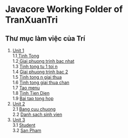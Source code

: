 # Javacore Working Folder of TranXuanTri
## Thư mục làm việc của Trí
 
1. <a href="https://github.com/FASTTRACKSE/FTJD1801_JavaCore/tree/master/TranXuanTri/Unit1/src"> Unit 1 </a> <br>
  1.1<a href="https://github.com/FASTTRACKSE/FTJD1801_JavaCore/blob/master/TranXuanTri/Unit1/src/bai1/TinhTong.java"> Tinh Tong </a> <br>
  1.2<a href="https://github.com/FASTTRACKSE/FTJD1801_JavaCore/blob/master/TranXuanTri/Unit1/src/bai2/GiaiPhuongTrinhBacNhat.java"> Giai phuong trinh bac nhat </a> <br>
  1.3 <a href="https://github.com/FASTTRACKSE/FTJD1801_JavaCore/blob/master/TranXuanTri/Unit1/src/bai3/TinhTongTu1Toin.java"> Tinh tong tu 1 toi n </a> <br>
  1.4 <a href="https://github.com/FASTTRACKSE/FTJD1801_JavaCore/blob/master/TranXuanTri/Unit1/src/bai4/GiaiPhuongTrinhBac2.java"> Giai phuong trinh bac 2 </a> <br>
  1.5 <a href="https://github.com/FASTTRACKSE/FTJD1801_JavaCore/blob/master/TranXuanTri/Unit1/src/bai5/TinhNGiaiThua.java"> Tinh tong n giai thua </a> <br>
  1.6 <a href="https://github.com/FASTTRACKSE/FTJD1801_JavaCore/blob/master/TranXuanTri/Unit1/src/bai6/TinhTongGiaiThuaChan.java"> Tinh tong giai thua chan </a> <br>
  1.7 <a href="https://github.com/FASTTRACKSE/FTJD1801_JavaCore/blob/master/TranXuanTri/Unit1/src/bai7/TaoMenu.java"> Tao menu </a> <br>
  1.8 <a href="https://github.com/FASTTRACKSE/FTJD1801_JavaCore/blob/master/TranXuanTri/Unit1/src/bai8/TinhTienDien.java"> Tinh Tien Dien </a> <br>
  1.9 <a href="https://github.com/FASTTRACKSE/FTJD1801_JavaCore/blob/master/TranXuanTri/Unit1/src/tonghop/BaiTongHop.java"> Bai tap tong hop </a>
2. <a href="https://github.com/FASTTRACKSE/FTJD1801_JavaCore/tree/master/TranXuanTri/Unit2/src"> Unit 2 </a> <br>
  2.1 <a href="https://github.com/FASTTRACKSE/FTJD1801_JavaCore/blob/master/TranXuanTri/Unit2/src/bai1/BangCuuChuong.java"> Bang cuu chuong </a> <br>
  2.2 <a href="https://github.com/FASTTRACKSE/FTJD1801_JavaCore/blob/master/TranXuanTri/Unit2/src/bai2/DanhSachSinhVien.java"> Danh sach sinh vien </a> <br>
3. <a href="https://github.com/FASTTRACKSE/FTJD1801_JavaCore/tree/master/TranXuanTri/Unit3"> Unit 3 </a><br>
  3.1 <a href="https://github.com/FASTTRACKSE/FTJD1801_JavaCore/blob/master/TranXuanTri/Unit3/src/bai1/Student.java"> Student </a><br>
  3.2 <a href="https://github.com/FASTTRACKSE/FTJD1801_JavaCore/blob/master/TranXuanTri/Unit3/src/bai2/SanPham.java"> San Pham </a><br>
